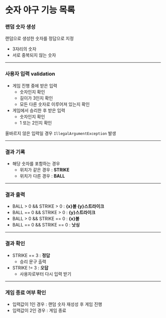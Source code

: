 # 숫자 야구 기능 목록

### 랜덤 숫자 생성
랜덤으로 생성한 숫자를 정답으로 지정
- 3자리의 숫자
- 서로 중복되지 않는 숫자

---

### 사용자 입력 validation
* 게임 진행 중에 받은 입력
    - 숫자인지 확인
    - 길이가 3인지 확인
    - 모든 다른 숫자로 이루어져 있는지 확인
* 게임에서 승리한 후 받은 입력
    - 숫자인지 확인
    - 1 또는 2인지 확인

올바르지 않은 입력일 경우 `IllegalArgumentException` 발생

---

### 결과 기록
* 해당 숫자를 포함하는 경우
    - 위치가 같은 경우 : **STRIKE**
    - 위치가 다른 경우 : **BALL**

---

### 결과 출력
* BALL > 0 && STRIKE > 0 : **{x}볼 {y}스트라이크**
* BALL == 0 && STRIKE > 0 : **{y}스트라이크**
* BALL > 0 && STRIKE == 0 : **{x}볼**
* BALL == 0 && STRIKE == 0 : **낫싱**

---

### 결과 확인
* STRIKE == 3 : **정답**
    - 승리 문구 출력
* STRIKE != 3 : **오답**
    - 사용자로부터 다시 입력 받기

---

### 게임 종료 여부 확인
* 입력값이 1인 경우 : 랜덤 숫자 재성성 후 게임 진행
* 입력값이 2인 경우 : 게임 종료